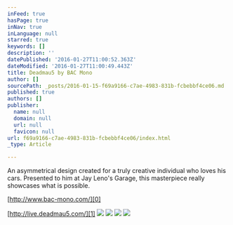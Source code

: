 ```yaml
---
inFeed: true
hasPage: true
inNav: true
inLanguage: null
starred: true
keywords: []
description: ''
datePublished: '2016-01-27T11:00:52.363Z'
dateModified: '2016-01-27T11:00:49.443Z'
title: Deadmau5 by BAC Mono
author: []
sourcePath: _posts/2016-01-15-f69a9166-c7ae-4983-831b-fcbebbf4ce06.md
published: true
authors: []
publisher:
  name: null
  domain: null
  url: null
  favicon: null
url: f69a9166-c7ae-4983-831b-fcbebbf4ce06/index.html
_type: Article

---
```

An asymmetrical design created for a truly creative individual who loves his cars. Presented to him at Jay Leno's Garage, this masterpiece really showcases what is possible.

[http://www.bac-mono.com/][0]

[http://live.deadmau5.com/][1]
![](https://the-grid-user-content.s3-us-west-2.amazonaws.com/65041ff7-f16c-4f6a-91f9-18d59a60b07f.jpg)
![](https://the-grid-user-content.s3-us-west-2.amazonaws.com/62bea54a-7ea8-4cc7-9976-f4cf88a0fe31.jpg)
![](https://the-grid-user-content.s3-us-west-2.amazonaws.com/6b3f8f95-a6bc-40cc-80aa-72784d93e8f2.jpg)
![](https://the-grid-user-content.s3-us-west-2.amazonaws.com/ffd93f98-2ae0-4c8e-96a2-0a66acd1f4c7.jpg)

[0]: null
[1]: http://live.deadmau5.com/